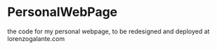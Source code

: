 # PersonalWebPage
the code for my personal webpage, to be redesigned and deployed at lorenzogalante.com
